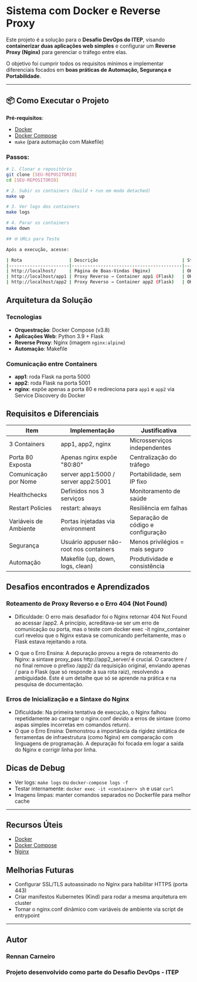 #  Sistema com Docker e Reverse Proxy

Este projeto é a solução para o **Desafio DevOps do ITEP**, visando **containerizar duas aplicações web simples** e configurar um **Reverse Proxy (Nginx)** para gerenciar o tráfego entre elas.  

O objetivo foi cumprir todos os requisitos mínimos e implementar diferenciais focados em **boas práticas de Automação, Segurança e Portabilidade**.

---

## 📦 Como Executar o Projeto

**Pré-requisitos**:  
- [Docker](https://docs.docker.com/get-docker/)  
- [Docker Compose](https://docs.docker.com/compose/install/)  
- `make` (para automação com Makefile)

### Passos:

```bash
# 1. Clonar o repositório
git clone [SEU-REPOSITORIO]
cd [SEU-REPOSITORIO]

# 2. Subir os containers (build + run em modo detached)
make up

# 3. Ver logs dos containers
make logs 

# 4. Parar os containers
make down

## 🌐 URLs para Teste

Após a execução, acesse:

| Rota                  | Descrição                                | Status |
|-----------------------|------------------------------------------|--------|
| http://localhost/     | Página de Boas-Vindas (Nginx)            | OK     |
| http://localhost/app1 | Proxy Reverso → Container app1 (Flask)   | OK     |
| http://localhost/app2 | Proxy Reverso → Container app2 (Flask)   | OK     |

```

## Arquitetura da Solução

### Tecnologias

- **Orquestração**: Docker Compose (v3.8)
- **Aplicações Web**: Python 3.9 + Flask
- **Reverse Proxy**: Nginx (imagem `nginx:alpine`)
- **Automação**: Makefile

### Comunicação entre Containers

- **app1**: roda Flask na porta 5000
- **app2**: roda Flask na porta 5001
- **nginx**: expõe apenas a porta 80 e redireciona para `app1` e `app2` via Service Discovery do Docker

## Requisitos e Diferenciais

| Item                  | Implementação                          | Justificativa                                   |
|-----------------------|-----------------------------------------|------------------------------------------------|
| 3 Containers          | app1, app2, nginx                      | Microsserviços independentes                    |
| Porta 80 Exposta      | Apenas nginx expõe "80:80"             | Centralização do tráfego                        |
| Comunicação por Nome  | server app1:5000 / server app2:5001    | Portabilidade, sem IP fixo                      |
| Healthchecks          | Definidos nos 3 serviços               | Monitoramento de saúde                          |
| Restart Policies      | restart: always                        | Resiliência em falhas                           |
| Variáveis de Ambiente | Portas injetadas via environment       | Separação de código e configuração              |
| Segurança             | Usuário appuser não-root nos containers| Menos privilégios = mais seguro                 |
| Automação             | Makefile (up, down, logs, clean)       | Produtividade e consistência                    |

## Desafios encontrados e Aprendizados

###

### Roteamento de Proxy Reverso e o Erro 404 (Not Found)
- Dificuldade: O erro mais desafiador foi o Nginx retornar 404 Not Found ao acessar /app2. A princípio, acreditava-se ser um erro de comunicação ou porta, mas o teste com docker exec -it nginx_container curl revelou que o Nginx estava se comunicando perfeitamente, mas o Flask estava rejeitando a rota.

- O que o Erro Ensina: A depuração provou a regra de roteamento do Nginx: a sintaxe proxy_pass http://app2_server/ é crucial. O caractere / no final remove o prefixo /app2/ da requisição original, enviando apenas / para o Flask (que só responde à sua rota raiz), resolvendo a ambiguidade. Este é um detalhe que só se aprende na prática e na pesquisa de documentação.

### Erros de Inicialização e a Sintaxe do Nginx
- Dificuldade: Na primeira tentativa de execução, o Nginx falhou repetidamente ao carregar o nginx.conf devido a erros de sintaxe (como aspas simples incorretas em comandos return).
- O que o Erro Ensina: Demonstrou a importância da rigidez sintática de ferramentas de infraestrutura (como Nginx) em comparação com linguagens de programação. A depuração foi focada em logar a saída do Nginx e corrigir linha por linha.

## Dicas de Debug

- Ver logs: `make logs` ou `docker-compose logs -f`
- Testar internamente: `docker exec -it <container> sh` e usar `curl`
- Imagens limpas: manter comandos separados no Dockerfile para melhor cache

---

## Recursos Úteis

- [Docker](https://docs.docker.com/)
- [Docker Compose](https://docs.docker.com/compose/)
- [Nginx](https://nginx.org/en/docs/)

## Melhorias Futuras

- Configurar SSL/TLS autoassinado no Nginx para habilitar HTTPS (porta 443)
- Criar manifestos Kubernetes (Kind) para rodar a mesma arquitetura em cluster
- Tornar o nginx.conf dinâmico com variáveis de ambiente via script de entrypoint

---

## Autor

### Rennan Carneiro
### Projeto desenvolvido como parte do Desafio DevOps - ITEP
